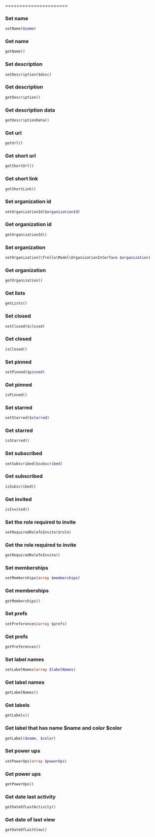 
======================

### Set name
```php
setName($name)
```

### Get name
```php
getName()
```

### Set description
```php
setDescription($desc)
```

### Get description
```php
getDescription()
```

### Get description data
```php
getDescriptionData()
```

### Get url
```php
getUrl()
```

### Get short url
```php
getShortUrl()
```

### Get short link
```php
getShortLink()
```

### Set organization id
```php
setOrganizationId($organizationId)
```

### Get organization id
```php
getOrganizationId()
```

### Set organization
```php
setOrganization(\Trello\Model\OrganizationInterface $organization)
```

### Get organization
```php
getOrganization()
```

### Get lists
```php
getLists()
```

### Set closed
```php
setClosed($closed)
```

### Get closed
```php
isClosed()
```

### Set pinned
```php
setPinned($pinned)
```

### Get pinned
```php
isPinned()
```

### Set starred
```php
setStarred($starred)
```

### Get starred
```php
isStarred()
```

### Set subscribed
```php
setSubscribed($subscribed)
```

### Get subscribed
```php
isSubscribed()
```

### Get invited
```php
isInvited()
```

### Set the role required to invite
```php
setRequiredRoleToInvite($role)
```

### Get the role required to invite
```php
getRequiredRoleToInvite()
```

### Set memberships
```php
setMemberships(array $memberships)
```

### Get memberships
```php
getMemberships()
```

### Set prefs
```php
setPreferences(array $prefs)
```

### Get prefs
```php
getPreferences()
```

### Set label names
```php
setLabelNames(array $labelNames)
```

### Get label names
```php
getLabelNames()
```

### Get labels
```php
getLabels()
```

### Get label that has name $name and color $color
```php
getLabel($name, $color)
```

### Set power ups
```php
setPowerUps(array $powerUps)
```

### Get power ups
```php
getPowerUps()
```

### Get date last activity
```php
getDateOfLastActivity()
```

### Get date of last view
```php
getDateOfLastView()
```

